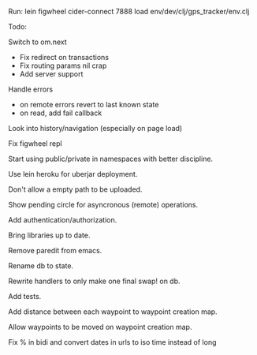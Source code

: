 Run:
lein figwheel
cider-connect 7888
load env/dev/clj/gps_tracker/env.clj

Todo:

Switch to om.next
- Fix redirect on transactions
- Fix routing params nil crap
- Add server support

Handle errors
- on remote errors revert to last known state
- on read, add fail callback

Look into history/navigation (especially on page load)

Fix figwheel repl

Start using public/private in namespaces with better discipline.

Use lein heroku for uberjar deployment.

Don't allow a empty path to be uploaded.

Show pending circle for asyncronous (remote) operations.

Add authentication/authorization.

Bring libraries up to date.

Remove paredit from emacs.

Rename db to state.

Rewrite handlers to only make one final swap! on db.

Add tests.

Add distance between each waypoint to waypoint creation map.

Allow waypoints to be moved on waypoint creation map.

Fix % in bidi and convert dates in urls to iso time instead of long
